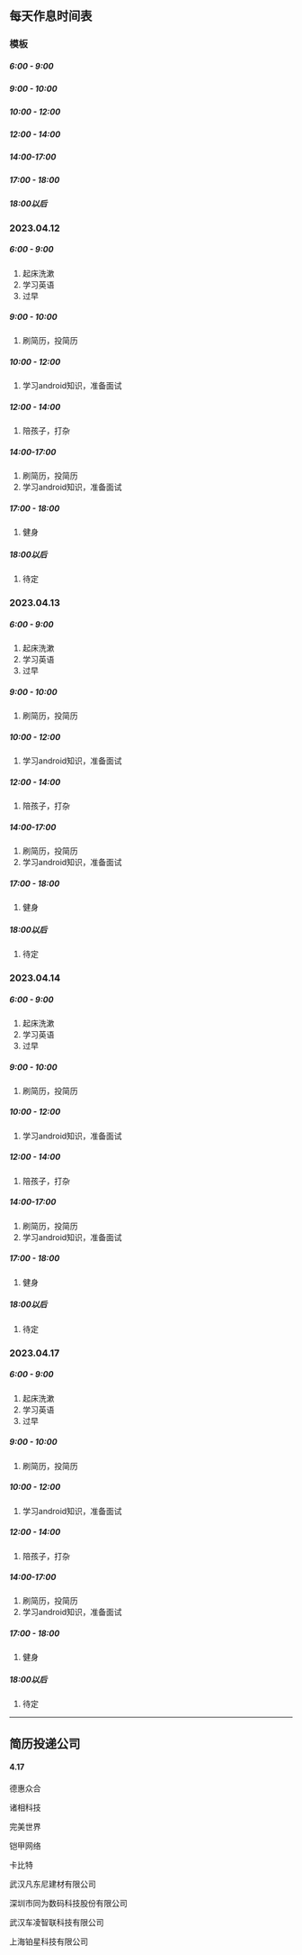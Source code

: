 ## 每天作息时间表

### 模板

##### 6:00 - 9:00

##### 9:00 - 10:00

##### 10:00 - 12:00

##### 12:00 - 14:00

##### 14:00-17:00

##### 17:00 - 18:00

##### 18:00以后

### 2023.04.12

##### 6:00 - 9:00

1. 起床洗漱
2. 学习英语
3. 过早

##### 9:00 - 10:00

1. 刷简历，投简历

##### 10:00 - 12:00

1. 学习android知识，准备面试

##### 12:00 - 14:00

1. 陪孩子，打杂

##### 14:00-17:00

1. 刷简历，投简历
2. 学习android知识，准备面试

##### 17:00 - 18:00

1. 健身

##### 18:00以后

1. 待定

### 2023.04.13

##### 6:00 - 9:00

1. 起床洗漱
2. 学习英语
3. 过早

##### 9:00 - 10:00

1. 刷简历，投简历

##### 10:00 - 12:00

1. 学习android知识，准备面试

##### 12:00 - 14:00

1. 陪孩子，打杂

##### 14:00-17:00

1. 刷简历，投简历
2. 学习android知识，准备面试

##### 17:00 - 18:00

1. 健身

##### 18:00以后

1. 待定



### 2023.04.14

##### 6:00 - 9:00

1. 起床洗漱
2. 学习英语
3. 过早

##### 9:00 - 10:00

1. 刷简历，投简历

##### 10:00 - 12:00

1. 学习android知识，准备面试

##### 12:00 - 14:00

1. 陪孩子，打杂

##### 14:00-17:00

1. 刷简历，投简历
2. 学习android知识，准备面试

##### 17:00 - 18:00

1. 健身

##### 18:00以后

1. 待定



### 2023.04.17

##### 6:00 - 9:00

1. 起床洗漱
2. 学习英语
3. 过早

##### 9:00 - 10:00

1. 刷简历，投简历

##### 10:00 - 12:00

1. 学习android知识，准备面试

##### 12:00 - 14:00

1. 陪孩子，打杂

##### 14:00-17:00

1. 刷简历，投简历
2. 学习android知识，准备面试

##### 17:00 - 18:00

1. 健身

##### 18:00以后

1. 待定



------

## 简历投递公司

#### 4.17

德惠众合

诸相科技

完美世界

铠甲网络

卡比特

武汉凡东尼建材有限公司

深圳市同为数码科技股份有限公司

武汉车凌智联科技有限公司

上海铂星科技有限公司



